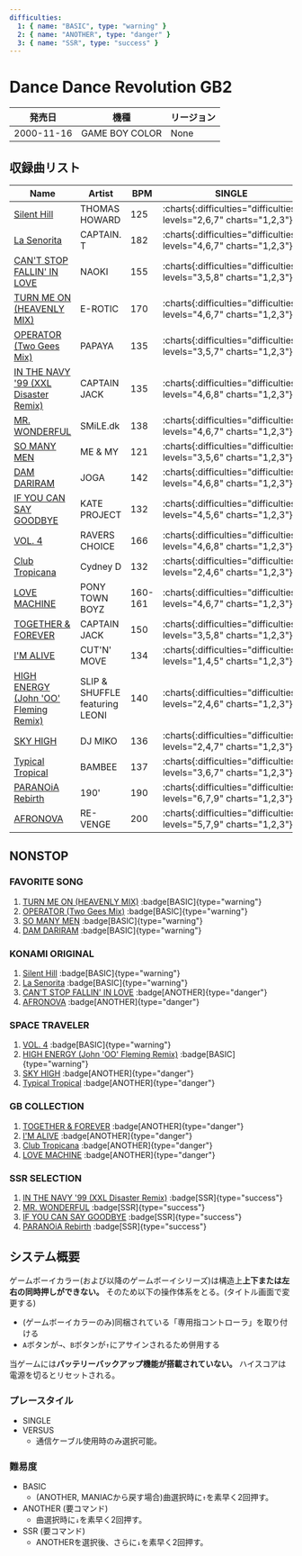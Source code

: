 ```yaml
---
difficulties:
  1: { name: "BASIC", type: "warning" }
  2: { name: "ANOTHER", type: "danger" }
  3: { name: "SSR", type: "success" }
---
```


# Dance Dance Revolution GB2

|発売日|機種|リージョン|
|------|----|---------|
|2000-11-16|GAME BOY COLOR|None|

## 収録曲リスト

|Name|Artist|BPM|SINGLE|
|----|------|---|------|
|[Silent Hill](/playstation-jp/3rd/silent-hill)|THOMAS HOWARD|125|:charts{:difficulties="difficulties" levels="2,6,7" charts="1,2,3"}|
|[La Senorita](/playstation-jp/3rd/la-senorita)|CAPTAIN. T|182|:charts{:difficulties="difficulties" levels="4,6,7" charts="1,2,3"}||
|[CAN'T STOP FALLIN' IN LOVE](/gameboy/gb2/cant-stop-fallin-in-love)|NAOKI|155|:charts{:difficulties="difficulties" levels="3,5,8" charts="1,2,3"}|
|[TURN ME ON (HEAVENLY MIX)](/playstation-jp/3rd/turn-me-on)|E-ROTIC|170|:charts{:difficulties="difficulties" levels="4,6,7" charts="1,2,3"}|
|[OPERATOR (Two Gees Mix)](/playstation-jp/3rd/operator)|PAPAYA|135|:charts{:difficulties="difficulties" levels="3,5,7" charts="1,2,3"}|
|[IN THE NAVY '99 (XXL Disaster Remix)](/playstation-jp/2nd/in-the-navy)|CAPTAIN JACK|135|:charts{:difficulties="difficulties" levels="4,6,8" charts="1,2,3"}|
|[MR. WONDERFUL](/playstation-jp/3rd/mr-wonderful)|SMiLE.dk|138|:charts{:difficulties="difficulties" levels="4,6,7" charts="1,2,3"}|
|[SO MANY MEN](/playstation-jp/3rd/so-many-men)|ME & MY|121|:charts{:difficulties="difficulties" levels="3,5,6" charts="1,2,3"}|
|[DAM DARIRAM](/playstation-jp/3rd/dam-dariram)|JOGA|142|:charts{:difficulties="difficulties" levels="4,6,8" charts="1,2,3"}||
|[IF YOU CAN SAY GOODBYE](/playstation-jp/3rd/if-you-can-say-goodbye)|KATE PROJECT|132|:charts{:difficulties="difficulties" levels="4,5,6" charts="1,2,3"}|
|[VOL. 4](/playstation-jp/3rd/vol-4)|RAVERS CHOICE|166|:charts{:difficulties="difficulties" levels="4,6,8" charts="1,2,3"}|
|[Club Tropicana](/gameboy/gb2/club-tropicana)|Cydney D|132|:charts{:difficulties="difficulties" levels="2,4,6" charts="1,2,3"}|
|[LOVE MACHINE](/gameboy/gb2/love-machine)|PONY TOWN BOYZ|160-161|:charts{:difficulties="difficulties" levels="4,6,7" charts="1,2,3"}|
|[TOGETHER & FOREVER](/gameboy/gb2/together-forever)|CAPTAIN JACK|150|:charts{:difficulties="difficulties" levels="3,5,8" charts="1,2,3"}|
|[I'M ALIVE](/gameboy/gb2/im-alive)|CUT'N' MOVE|134|:charts{:difficulties="difficulties" levels="1,4,5" charts="1,2,3"}|
|[HIGH ENERGY (John 'OO' Fleming Remix)](/gameboy/gb2/high-energy)|SLIP & SHUFFLE featuring LEONI|140|:charts{:difficulties="difficulties" levels="2,4,6" charts="1,2,3"}|
|[SKY HIGH](/gameboy/gb2/sky-high-miko)|DJ MIKO|136|:charts{:difficulties="difficulties" levels="2,4,7" charts="1,2,3"}|
|[Typical Tropical](/gameboy/gb2/typical-tropical)|BAMBEE|137|:charts{:difficulties="difficulties" levels="3,6,7" charts="1,2,3"}|
|[PARANOiA Rebirth](/playstation-jp/3rd/paranoia-rebirth)|190'|190|:charts{:difficulties="difficulties" levels="6,7,9" charts="1,2,3"}|
|[AFRONOVA](/playstation-jp/3rd/afronova)|RE-VENGE|200|:charts{:difficulties="difficulties" levels="5,7,9" charts="1,2,3"}|

## NONSTOP

### FAVORITE SONG

1. [TURN ME ON (HEAVENLY MIX)](/playstation-jp/3rd/turn-me-on) :badge[BASIC]{type="warning"}
1. [OPERATOR (Two Gees Mix)](/playstation-jp/3rd/operator) :badge[BASIC]{type="warning"}
1. [SO MANY MEN](/playstation-jp/3rd/so-many-men) :badge[BASIC]{type="warning"}
1. [DAM DARIRAM](/playstation-jp/3rd/dam-dariram) :badge[BASIC]{type="warning"}

### KONAMI ORIGINAL

1. [Silent Hill](/playstation-jp/3rd/silent-hill) :badge[BASIC]{type="warning"}
1. [La Senorita](/playstation-jp/3rd/la-senorita) :badge[BASIC]{type="warning"}
1. [CAN'T STOP FALLIN' IN LOVE](/gameboy/gb2/cant-stop-fallin-in-love) :badge[ANOTHER]{type="danger"}
1. [AFRONOVA](/playstation-jp/3rd/afronova) :badge[ANOTHER]{type="danger"}

### SPACE TRAVELER

1. [VOL. 4](/playstation-jp/3rd/vol-4) :badge[BASIC]{type="warning"}
1. [HIGH ENERGY (John 'OO' Fleming Remix)](/gameboy/gb2/high-energy) :badge[BASIC]{type="warning"}
1. [SKY HIGH](/gameboy/gb2/sky-high-miko) :badge[ANOTHER]{type="danger"}
1. [Typical Tropical](/gameboy/gb2/typical-tropical) :badge[ANOTHER]{type="danger"}

### GB COLLECTION

1. [TOGETHER & FOREVER](/gameboy/gb2/together-forever) :badge[ANOTHER]{type="danger"}
1. [I'M ALIVE](/gameboy/gb2/im-alive) :badge[ANOTHER]{type="danger"}
1. [Club Tropicana](/gameboy/gb2/club-tropicana) :badge[ANOTHER]{type="danger"}
1. [LOVE MACHINE](/gameboy/gb2/love-machine) :badge[ANOTHER]{type="danger"}

### SSR SELECTION

1. [IN THE NAVY '99 (XXL Disaster Remix)](/playstation-jp/2nd/in-the-navy) :badge[SSR]{type="success"}
1. [MR. WONDERFUL](/playstation-jp/3rd/mr-wonderful) :badge[SSR]{type="success"}
1. [IF YOU CAN SAY GOODBYE](/playstation-jp/3rd/if-you-can-say-goodbye) :badge[SSR]{type="success"}
1. [PARANOiA Rebirth](/playstation-jp/3rd/paranoia-rebirth) :badge[SSR]{type="success"}

## システム概要

ゲームボーイカラー(および以降のゲームボーイシリーズ)は構造上**上下または左右の同時押しができない。**
そのため以下の操作体系をとる。(タイトル画面で変更する)

- (ゲームボーイカラーのみ)同梱されている「専用指コントローラ」を取り付ける
- `A`ボタンが`→`、`B`ボタンが`↑`にアサインされるため併用する

当ゲームには**バッテリーバックアップ機能が搭載されていない。**
ハイスコアは電源を切るとリセットされる。

### プレースタイル

- SINGLE
- VERSUS
  - 通信ケーブル使用時のみ選択可能。

### 難易度

- BASIC
  - (ANOTHER, MANIACから戻す場合)曲選択時に`↑`を素早く2回押す。
- ANOTHER (要コマンド)
  - 曲選択時に`↓`を素早く2回押す。
- SSR (要コマンド)
  - ANOTHERを選択後、さらに`↓`を素早く2回押す。
